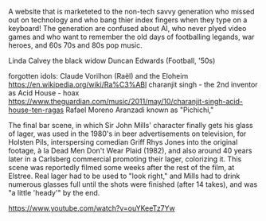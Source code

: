 A website that is marketeted to the non-tech savvy generation who missed out on technology and who bang thier index fingers when they type on a keyboard! The generation are confused about AI, who never plyed video games and who want to remember the old days of footballing legands, war heroes, and 60s 70s and 80s pop music.

Linda Calvey the black widow
Duncan Edwards (Football, '50s)

forgotten idols:
 Claude Vorilhon (Raël) and the Eloheim
https://en.wikipedia.org/wiki/Ra%C3%ABl
charanjit singh - the 2nd inventor as Acid House - hoax
https://www.theguardian.com/music/2011/may/10/charanjit-singh-acid-house-ten-ragas
Rafael Moreno Aranzadi known as "Pichichi,"



The final bar scene, in which Sir John Mills' character finally gets his glass of lager, was used in the 1980's in beer advertisements on television, for Holsten Pils, interspersing comedian Griff Rhys Jones into the original footage, à la Dead Men Don't Wear Plaid (1982), and also around 40 years later in a Carlsberg commercial promoting their lager, colorizing it. This scene was reportedly filmed some weeks after the rest of the film, at Elstree. Real lager had to be used to "look right," and Mills had to drink numerous glasses full until the shots were finished (after 14 takes), and was "a little 'heady'" by the end.

https://www.youtube.com/watch?v=ouYKeeTz7Yw